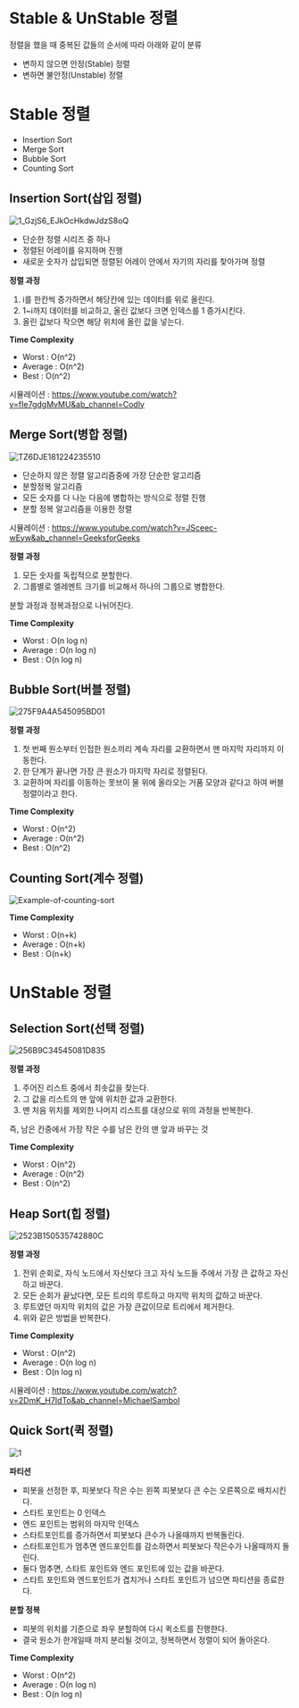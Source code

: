 # Stable & UnStable 정렬      
  
정렬을 했을 때 중복된 값들의 순서에 따라 아래와 같이 분류        
  
* 변하지 않으면 안정(Stable) 정렬      
* 변하면 불안정(Unstable) 정렬

# Stable 정렬   
  
* Insertion Sort   
* Merge Sort  
* Bubble Sort  
* Counting Sort   
         
## Insertion Sort(삽입 정렬)          
![1_GzjS6_EJkOcHkdwJdzS8oQ](https://user-images.githubusercontent.com/50267433/147658735-847c88ea-718f-417f-a6ce-26ee3fe905e5.png)
   
* 단순한 정렬 시리즈 중 하나          
* 정렬된 어레이를 유지하며 진행       
* 새로운 숫자가 삽입되면 정렬된 어레이 안에서 자기의 자리를 찾아가며 정렬       

**정렬 과정**   
1. i를 한칸씩 증가하면서 해당칸에 있는 데이터를 위로 올린다.   
2. 1~i까지 데이터를 비교하고, 올린 값보다 크면 인덱스를 1 증가시킨다.   
3. 올린 값보다 작으면 해당 위치에 올린 값을 넣는다.   

**Time Complexity**     
* Worst : O(n^2)   
* Average : O(n^2)
* Best : O(n^2)  
   
시뮬레이션 : https://www.youtube.com/watch?v=fIe7gdgMvMU&ab_channel=Codly   
  
## Merge Sort(병합 정렬)     
    
![TZ6DJE181224235510](https://user-images.githubusercontent.com/50267433/147658792-957de0e9-a13b-4d4c-9746-4aee18f07c82.png)
  
* 단순하지 않은 정렬 알고리즘중에 가장 단순한 알고리즘      
* 분할정복 알고리즘   
* 모든 숫자를 다 나눈 다음에 병합하는 방식으로 정렬 진행    
* 분할 정복 알고리즘을 이용한 정렬 
   
시뮬레이션 : https://www.youtube.com/watch?v=JSceec-wEyw&ab_channel=GeeksforGeeks    
  
**정렬 과정**     
1. 모든 숫자를 독립적으로 분할한다.     
2. 그룹별로 엘레멘트 크기를 비교해서 하나의 그룹으로 병합한다.   
    
분할 과정과 정복과정으로 나뉘어진다.           

**Time Complexity**     
* Worst : O(n log n)   
* Average : O(n log n)
* Best : O(n log n)  
   
## Bubble Sort(버블 정렬)      
   
![275F9A4A545095BD01](https://user-images.githubusercontent.com/50267433/147662047-5c88a48a-2613-46a1-a6d1-462f79897b73.png)    
   
**정렬 과정**
1. 첫 번째 원소부터 인접한 원소끼리 계속 자리를 교환하면서 맨 마지막 자리까지 이동한다.
2. 한 단계가 끝나면 가장 큰 원소가 마지막 자리로 정렬된다.
3. 교환하며 자리를 이동하는 못브이 물 위에 올라오는 거품 모양과 같다고 하여 버블정렬이라고 한다.

**Time Complexity**     
* Worst : O(n^2)   
* Average : O(n^2)
* Best : O(n^2)  
   
## Counting Sort(계수 정렬)      

![Example-of-counting-sort](https://user-images.githubusercontent.com/50267433/147662591-2ba59e98-994d-4946-b170-05cb4205a310.png)

**Time Complexity**     
* Worst : O(n+k)   
* Average : O(n+k)
* Best : O(n+k) 

# UnStable 정렬   
## Selection Sort(선택 정렬)       

![256B9C34545081D835](https://user-images.githubusercontent.com/50267433/147663257-35ae69be-ed51-413e-a4b0-0808c710a176.png)
  
**정렬 과정**  
1. 주어진 리스트 중에서 최솟값을 찾는다.   
2. 그 값을 리스트의 맨 앞에 위치한 값과 교환한다.  
3. 맨 처음 위치를 제외한 나머지 리스트를 대상으로 위의 과정을 반복한다.  
     
즉, 남은 칸중에서 가장 작은 수를 남은 칸의 맨 앞과 바꾸는 것        
  
**Time Complexity**     
* Worst : O(n^2)   
* Average : O(n^2)
* Best : O(n^2)  

## Heap Sort(힙 정렬)     

![2523B150535742880C](https://user-images.githubusercontent.com/50267433/147666731-8bb644af-ac4d-44be-b088-24073ecf098e.png)

**정렬 과정**     
1. 전위 순회로, 자식 노드에서 자신보다 크고 자식 노드들 주에서 가장 큰 값하고 자신하고 바꾼다.
2. 모든 순회가 끝났다면, 모든 트리의 루트하고 마지막 위치의 값하고 바꾼다.      
3. 루트였던 마지막 위치의 값은 가장 큰값이므로 트리에서 제거한다.   
4. 위와 같은 방법을 반복한다.           
      
**Time Complexity**     
* Worst : O(n^2)   
* Average : O(n log n)
* Best : O(n log n)  
 
 
시뮬레이션 : https://www.youtube.com/watch?v=2DmK_H7IdTo&ab_channel=MichaelSambol  

## Quick Sort(퀵 정렬)     

![1](https://user-images.githubusercontent.com/50267433/147664976-cb5e1ebd-5a54-4cb4-8105-590283ac73f6.png)

**파티션**    
* 피봇을 선정한 후, 피봇보다 작은 수는 왼쪽 피봇보다 큰 수는 오른쪽으로 배치시킨다.      
* 스타트 포인트는 0 인덱스  
* 엔드 포인트는 범위의 마지막 인덱스     
* 스타트포인트를 증가하면서 피봇보다 큰수가 나올때까지 반복돌린다.     
* 스타트포인트가 멈추면 엔드포인트를 감소하면서 피봇보다 작은수가 나올때까지 돌린다.     
* 둘다 멈추면, 스타트 포인트와 엔드 포인트에 있는 값을 바꾼다.     
* 스타트 포인트와 엔드포인트가 겹치거나 스타트 포인트가 넘으면 파티션을 종료한다.   
     
**분할 정복**     
* 피봇의 위치를 기준으로 좌우 분할하여 다시 퀵소트를 진행한다.     
* 결국 원소가 한개일때 까지 분리될 것이고, 정복하면서 정렬이 되어 돌아온다.  

**Time Complexity**     
* Worst : O(n^2)   
* Average : O(n log n)
* Best : O(n log n)  

